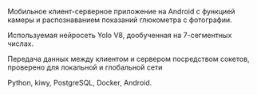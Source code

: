 Мобильное клиент-серверное приложение на Android с функцией камеры и распознаванием показаний глюкометра с фотографии. 

Используемая нейросеть Yolo V8, дообученная на 7-сегментных числах.

Передача данных между клиентом и сервером посредством сокетов, проверено для локальной и глобальной сети

Python, kiwy, PostgreSQL, Docker, Android.
